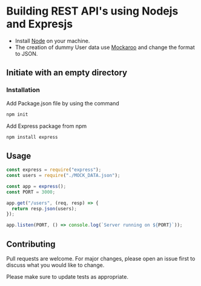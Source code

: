 # Building REST API's using Nodejs and Expresjs

- Install [Node](https://nodejs.org/en/download/package-manager) on your machine.
- The creation of dummy User data use [Mockaroo](https://www.mockaroo.com/) and change the format to JSON.

## Initiate with an empty directory

### Installation

Add Package.json file by using the command

```bash
npm init
```

Add Express package from npm

```bash
npm install express
```

## Usage

```js
const express = require("express");
const users = require("./MOCK_DATA.json");

const app = express();
const PORT = 3000;

app.get("/users", (req, resp) => {
  return resp.json(users);
});

app.listen(PORT, () => console.log(`Server running on ${PORT}`));
```

## Contributing

Pull requests are welcome. For major changes, please open an issue first
to discuss what you would like to change.

Please make sure to update tests as appropriate.
